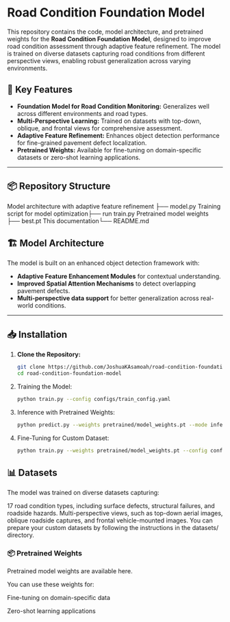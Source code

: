# Road Condition Foundation Model

This repository contains the code, model architecture, and pretrained weights for the **Road Condition Foundation Model**, designed to improve road condition assessment through adaptive feature refinement. The model is trained on diverse datasets capturing road conditions from different perspective views, enabling robust generalization across varying environments.

## 🚀 Key Features
- **Foundation Model for Road Condition Monitoring:** Generalizes well across different environments and road types.
- **Multi-Perspective Learning:** Trained on datasets with top-down, oblique, and frontal views for comprehensive assessment.
- **Adaptive Feature Refinement:** Enhances object detection performance for fine-grained pavement defect localization.
- **Pretrained Weights:** Available for fine-tuning on domain-specific datasets or zero-shot learning applications.

---

## 📦 Repository Structure
Model architecture with adaptive feature refinement ├── model.py 
Training script for model optimization├── run train.py 
Pretrained model weights ├── best.pt
This documentation└── README.md 

## 🏗️ Model Architecture
The model is built on an enhanced object detection framework with:
- **Adaptive Feature Enhancement Modules** for contextual understanding.
- **Improved Spatial Attention Mechanisms** to detect overlapping pavement defects.
- **Multi-perspective data support** for better generalization across real-world conditions.

---

## 📥 Installation

1. **Clone the Repository:**
   ```bash
   git clone https://github.com/JoshuaKAsamoah/road-condition-foundation-model.git
   cd road-condition-foundation-model


2. Training the Model:
   ```bash
   python train.py --config configs/train_config.yaml

3. Inference with Pretrained Weights:
   ```bash
   python predict.py --weights pretrained/model_weights.pt --mode inference

4. Fine-Tuning for Custom Dataset:
   ```bash
   python train.py --weights pretrained/model_weights.pt --config configs/fine_tune.yaml

## 📊 Datasets
The model was trained on diverse datasets capturing:

17 road condition types, including surface defects, structural failures, and roadside hazards.
Multi-perspective views, such as top-down aerial images, oblique roadside captures, and frontal vehicle-mounted images.
You can prepare your custom datasets by following the instructions in the datasets/ directory.

### 📦 Pretrained Weights
Pretrained model weights are available here.

You can use these weights for:

Fine-tuning on domain-specific data

Zero-shot learning applications
